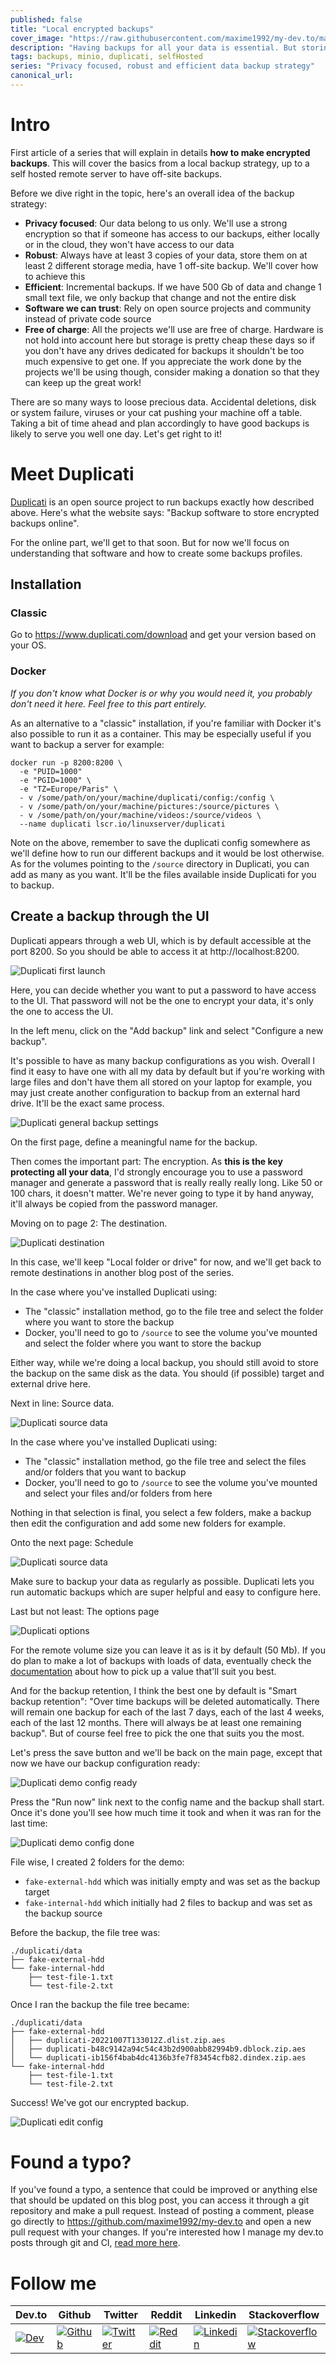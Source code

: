 ```yaml
---
published: false
title: "Local encrypted backups"
cover_image: "https://raw.githubusercontent.com/maxime1992/my-dev.to/master/blog-posts/encrypted-backups-part-1/assets/encrypted-backups-part-1-cover.png"
description: "Having backups for all your data is essential. But storing them in the cloud or on a local disk is not without any risks for privacy"
tags: backups, minio, duplicati, selfHosted
series: "Privacy focused, robust and efficient data backup strategy"
canonical_url:
---
```


# Intro

First article of a series that will explain in details **how to make encrypted backups**. This will cover the basics from a local backup strategy, up to a self hosted remote server to have off-site backups.

Before we dive right in the topic, here's an overall idea of the backup strategy:

- **Privacy focused**: Our data belong to us only. We'll use a strong encryption so that if someone has access to our backups, either locally or in the cloud, they won't have access to our data
- **Robust**: Always have at least 3 copies of your data, store them on at least 2 different storage media, have 1 off-site backup. We'll cover how to achieve this
- **Efficient**: Incremental backups. If we have 500 Gb of data and change 1 small text file, we only backup that change and not the entire disk
- **Software we can trust**: Rely on open source projects and community instead of private code source
- **Free of charge**: All the projects we'll use are free of charge. Hardware is not hold into account here but storage is pretty cheap these days so if you don't have any drives dedicated for backups it shouldn't be too much expensive to get one. If you appreciate the work done by the projects we'll be using though, consider making a donation so that they can keep up the great work!

There are so many ways to loose precious data. Accidental deletions, disk or system failure, viruses or your cat pushing your machine off a table. Taking a bit of time ahead and plan accordingly to have good backups is likely to serve you well one day. Let's get right to it!

# Meet Duplicati

[Duplicati](https://www.duplicati.com) is an open source project to run backups exactly how described above. Here's what the website says: "Backup software to store encrypted backups online".

For the online part, we'll get to that soon. But for now we'll focus on understanding that software and how to create some backups profiles.

## Installation

### Classic

Go to https://www.duplicati.com/download and get your version based on your OS.

### Docker

_If you don't know what Docker is or why you would need it, you probably don't need it here. Feel free to this part entirely._

As an alternative to a "classic" installation, if you're familiar with Docker it's also possible to run it as a container. This may be especially useful if you want to backup a server for example:

```
docker run -p 8200:8200 \
  -e "PUID=1000"
  -e "PGID=1000" \
  -e "TZ=Europe/Paris" \
  - v /some/path/on/your/machine/duplicati/config:/config \
  - v /some/path/on/your/machine/pictures:/source/pictures \
  - v /some/path/on/your/machine/videos:/source/videos \
  --name duplicati lscr.io/linuxserver/duplicati
```

Note on the above, remember to save the duplicati config somewhere as we'll define how to run our different backups and it would be lost otherwise.  
As for the volumes pointing to the `/source` directory in Duplicati, you can add as many as you want. It'll be the files available inside Duplicati for you to backup.

## Create a backup through the UI

Duplicati appears through a web UI, which is by default accessible at the port 8200. So you should be able to access it at http://localhost:8200.

![Duplicati first launch](./assets/duplicati-first-launch.png 'Duplicati first launch')

Here, you can decide whether you want to put a password to have access to the UI. That password will not be the one to encrypt your data, it's only the one to access the UI.

In the left menu, click on the "Add backup" link and select "Configure a new backup".

It's possible to have as many backup configurations as you wish. Overall I find it easy to have one with all my data by default but if you're working with large files and don't have them all stored on your laptop for example, you may just create another configuration to backup from an external hard drive. It'll be the exact same process.

![Duplicati general backup settings](./assets/duplicati-general-backup-settings.png 'Duplicati general backup settings')

On the first page, define a meaningful name for the backup.

Then comes the important part: The encryption. As **this is the key protecting all your data**, I'd strongly encourage you to use a password manager and generate a password that is really really really long. Like 50 or 100 chars, it doesn't matter. We're never going to type it by hand anyway, it'll always be copied from the password manager.

Moving on to page 2: The destination.

![Duplicati destination](./assets/duplicati-destination.png 'Duplicati destination')

In this case, we'll keep "Local folder or drive" for now, and we'll get back to remote destinations in another blog post of the series.

In the case where you've installed Duplicati using:

- The "classic" installation method, go to the file tree and select the folder where you want to store the backup
- Docker, you'll need to go to `/source` to see the volume you've mounted and select the folder where you want to store the backup

Either way, while we're doing a local backup, you should still avoid to store the backup on the same disk as the data. You should (if possible) target and external drive here.

Next in line: Source data.

![Duplicati source data](./assets/duplicati-source-data.png 'Duplicati source data')

In the case where you've installed Duplicati using:

- The "classic" installation method, go the file tree and select the files and/or folders that you want to backup
- Docker, you'll need to go to `/source` to see the volume you've mounted and select your files and/or folders from here

Nothing in that selection is final, you select a few folders, make a backup then edit the configuration and add some new folders for example.

Onto the next page: Schedule

![Duplicati source data](./assets/duplicati-source-data.png 'Duplicati source data')

Make sure to backup your data as regularly as possible. Duplicati lets you run automatic backups which are super helpful and easy to configure here.

Last but not least: The options page

![Duplicati options](./assets/duplicati-options.png 'Duplicati options')

For the remote volume size you can leave it as is it by default (50 Mb). If you do plan to make a lot of backups with loads of data, eventually check the [documentation](https://www.duplicati.com/articles/Choosing-Sizes/#remote-volume-size) about how to pick up a value that'll suit you best.

And for the backup retention, I think the best one by default is "Smart backup retention": "Over time backups will be deleted automatically. There will remain one backup for each of the last 7 days, each of the last 4 weeks, each of the last 12 months. There will always be at least one remaining backup". But of course feel free to pick the one that suits you the most.

Let's press the save button and we'll be back on the main page, except that now we have our backup configuration ready:

![Duplicati demo config ready](./assets/duplicati-demo-config-ready.png 'Duplicati demo config ready')

Press the "Run now" link next to the config name and the backup shall start. Once it's done you'll see how much time it took and when it was ran for the last time:

![Duplicati demo config done](./assets/duplicati-demo-config-done.png 'Duplicati demo config done')

File wise, I created 2 folders for the demo:

- `fake-external-hdd` which was initially empty and was set as the backup target
- `fake-internal-hdd` which initially had 2 files to backup and was set as the backup source

Before the backup, the file tree was:

```
./duplicati/data
├── fake-external-hdd
└── fake-internal-hdd
    ├── test-file-1.txt
    └── test-file-2.txt
```

Once I ran the backup the file tree became:

```
./duplicati/data
├── fake-external-hdd
│   ├── duplicati-20221007T133012Z.dlist.zip.aes
│   ├── duplicati-b48c9142a94c54c43b2d900abb82994b9.dblock.zip.aes
│   └── duplicati-ib156f4bab4dc4136b3fe7f83454cfb82.dindex.zip.aes
└── fake-internal-hdd
    ├── test-file-1.txt
    └── test-file-2.txt
```

Success! We've got our encrypted backup.

![Duplicati edit config](./assets/duplicati-edit-config.png 'Duplicati edit config')

# Found a typo?

If you've found a typo, a sentence that could be improved or anything else that should be updated on this blog post, you can access it through a git repository and make a pull request. Instead of posting a comment, please go directly to https://github.com/maxime1992/my-dev.to and open a new pull request with your changes. If you're interested how I manage my dev.to posts through git and CI, [read more here](https://dev.to/maxime1992/manage-your-dev-to-blog-posts-from-a-git-repo-and-use-continuous-deployment-to-auto-publish-update-them-143j).

# Follow me

| Dev.to                                                                                                                              | Github                                                                                                                                           | Twitter                                                                                                                                              | Reddit                                                                                                                                                    | Linkedin                                                                                                                                                              | Stackoverflow                                                                                                                                                                              |
| ----------------------------------------------------------------------------------------------------------------------------------- | ------------------------------------------------------------------------------------------------------------------------------------------------ | ---------------------------------------------------------------------------------------------------------------------------------------------------- | --------------------------------------------------------------------------------------------------------------------------------------------------------- | --------------------------------------------------------------------------------------------------------------------------------------------------------------------- | ------------------------------------------------------------------------------------------------------------------------------------------------------------------------------------------ |
| [![Dev](https://raw.githubusercontent.com/maxime1992/my-dev.to/master/shared-assets/dev-logo.png 'Dev')](https://dev.to/maxime1992) | [![Github](https://raw.githubusercontent.com/maxime1992/my-dev.to/master/shared-assets/github-logo.png 'Github')](https://github.com/maxime1992) | [![Twitter](https://raw.githubusercontent.com/maxime1992/my-dev.to/master/shared-assets/twitter-logo.png 'Twitter')](https://twitter.com/maxime1992) | [![Reddit](https://raw.githubusercontent.com/maxime1992/my-dev.to/master/shared-assets/reddit-logo.png 'Reddit')](https://www.reddit.com/user/maxime1992) | [![Linkedin](https://raw.githubusercontent.com/maxime1992/my-dev.to/master/shared-assets/linkedin-logo.png 'Linkedin')](https://www.linkedin.com/in/maximerobert1992) | [![Stackoverflow](https://raw.githubusercontent.com/maxime1992/my-dev.to/master/shared-assets/stackoverflow-logo.png 'Stackoverflow')](https://stackoverflow.com/users/2398593/maxime1992) |
